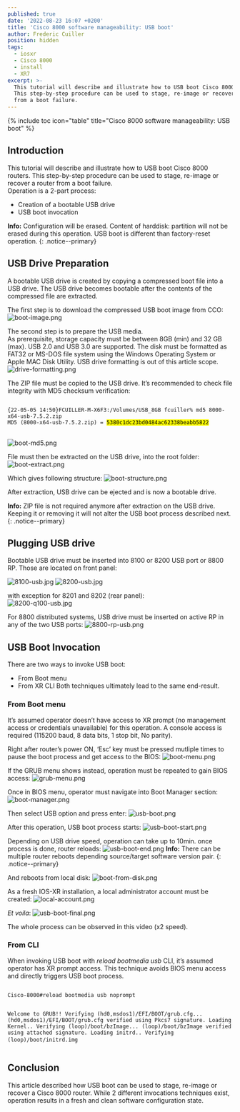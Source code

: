 ```yaml
---
published: true
date: '2022-08-23 16:07 +0200'
title: 'Cisco 8000 software manageability: USB boot'
author: Frederic Cuiller
position: hidden
tags:
  - iosxr
  - Cisco 8000
  - install
  - XR7
excerpt: >-
  This tutorial will describe and illustrate how to USB boot Cisco 8000 routers.
  This step-by-step procedure can be used to stage, re-image or recover a router
  from a boot failure.
---
```

{% include toc icon="table" title="Cisco 8000 software manageability: USB boot" %}

## Introduction

This tutorial will describe and illustrate how to USB boot Cisco 8000 routers. This step-by-step procedure can be used to stage, re-image or recover a router from a boot failure.  
Operation is a 2-part process:
- Creation of a bootable USB drive
- USB boot invocation

**Info:** Configuration will be erased. Content of harddisk: partition will not be erased during this operation. USB boot is different than factory-reset operation.
{: .notice--primary}

## USB Drive Preparation
A bootable USB drive is created by copying a compressed boot file into a USB drive. The USB drive becomes bootable after the contents of the compressed file are extracted.

The first step is to download the compressed USB boot image from CCO:
![boot-image.png]({{site.baseurl}}/images/boot-image.png)


The second step is to prepare the USB media.  
As prerequisite, storage capacity must be between 8GB (min) and 32 GB (max). USB 2.0 and USB 3.0 are supported. The disk must be formatted as FAT32 or MS-DOS file system using the Windows Operating System or Apple MAC Disk Utility. USB drive formatting is out of this article scope.
![drive-formatting.png]({{site.baseurl}}/images/drive-formatting.png)


The ZIP file must be copied to the USB drive. It’s recommended to check file integrity with MD5 checksum verification:

<div class="highlighter-rouge">
<pre class="highlight">
<code>
{22-05-05 14:50}FCUILLER-M-X6F3:/Volumes/USB_8GB fcuiller% md5 8000-x64-usb-7.5.2.zip
MD5 (8000-x64-usb-7.5.2.zip) = <mark>5380c1dc23bd0484ac62338beabb5822</mark>
</code>
</pre>
</div>

![boot-md5.png]({{site.baseurl}}/images/boot-md5.png)

File must then be extracted on the USB drive, into the root folder:
![boot-extract.png]({{site.baseurl}}/images/boot-extract.png)

Which gives following structure:
![boot-structure.png]({{site.baseurl}}/images/boot-structure.png)

After extraction, USB drive can be ejected and is now a bootable drive.

**Info:** ZIP file is not required anymore after extraction on the USB drive. Keeping it or removing it will not alter the USB boot process described next.
{: .notice--primary}

## Plugging USB drive

Bootable USB drive must be inserted into 8100 or 8200 USB port or 8800 RP.
Those are located on front panel:  

![8100-usb.jpg]({{site.baseurl}}/images/8100-usb.jpg)
![8200-usb.jpg]({{site.baseurl}}/images/8200-usb.jpg)

with exception for 8201 and 8202 (rear panel):  
![8200-q100-usb.jpg]({{site.baseurl}}/images/8200-q100-usb.jpg)

For 8800 distributed systems, USB drive must be inserted on active RP in any of the two USB ports:
![8800-rp-usb.png]({{site.baseurl}}/images/8800-rp-usb.png)

## USB Boot Invocation
There are two ways to invoke USB boot:
- From Boot menu
- From XR CLI
Both techniques ultimately lead to the same end-result.

### From Boot menu
It’s assumed operator doesn’t have access to XR prompt (no management access or credentials unavailable) for this operation. A console access is required (115200 baud, 8 data bits, 1 stop bit, No parity).   

Right after router’s power ON, ‘Esc’ key must be pressed mutliple times to pause the boot process and get access to the BIOS:
![boot-menu.png]({{site.baseurl}}/images/boot-menu.png)

If the GRUB menu shows instead, operation must be repeated to gain BIOS access:
![grub-menu.png]({{site.baseurl}}/images/grub-menu.png)

Once in BIOS menu, operator must navigate into Boot Manager section:
![boot-manager.png]({{site.baseurl}}/images/boot-manager.png)

Then select USB option and press enter:
![usb-boot.png]({{site.baseurl}}/images/usb-boot.png)

After this operation, USB boot process starts:
![usb-boot-start.png]({{site.baseurl}}/images/usb-boot-start.png)

Depending on USB drive speed, operation can take up to 10min. once process is done, router reloads:
![usb-boot-end.png]({{site.baseurl}}/images/usb-boot-end.png)
**Info:** There can be multiple router reboots depending source/target software version pair.
{: .notice--primary}

And reboots from local disk:
![boot-from-disk.png]({{site.baseurl}}/images/boot-from-disk.png)

As a fresh IOS-XR installation, a local administrator account must be created:
![local-account.png]({{site.baseurl}}/images/local-account.png)

*Et voila*:
![usb-boot-final.png]({{site.baseurl}}/images/usb-boot-final.png)

The whole process can be observed in this video (x2 speed).

### From CLI

When invoking USB boot with *reload bootmedia usb* CLI, it’s assumed operator has XR prompt access. This technique avoids BIOS menu access and directly triggers USB boot process.

<div class="highlighter-rouge">
<pre class="highlight">
<code>
Cisco-8000#reload bootmedia usb noprompt

Welcome to GRUB!!
Verifying (hd0,msdos1)/EFI/BOOT/grub.cfg...
(hd0,msdos1)/EFI/BOOT/grub.cfg verified using Pkcs7 signature.
Loading Kernel..
Verifying (loop)/boot/bzImage...
(loop)/boot/bzImage verified using attached signature.
Loading initrd..
Verifying (loop)/boot/initrd.img
</code>
</pre>
</div>

## Conclusion
This article described how USB boot can be used to stage, re-image or recover a Cisco 8000 router. While 2 different invocations techniques exist, operation results in a fresh and clean software configuration state.
